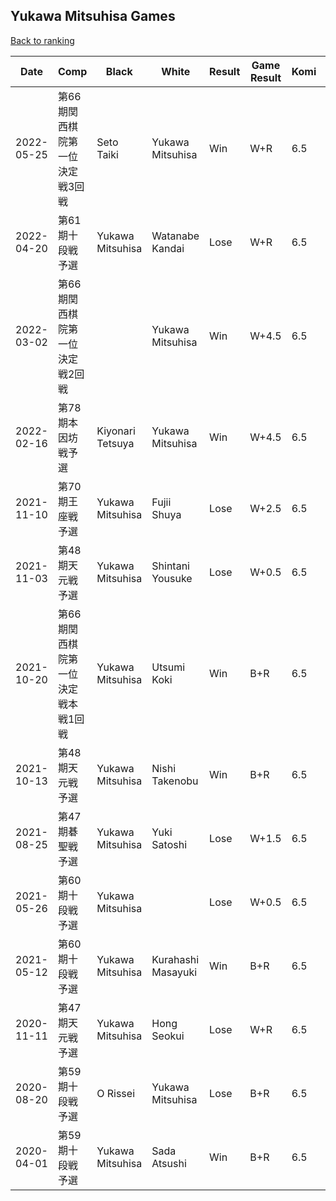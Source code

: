 ## Yukawa Mitsuhisa Games

[Back to ranking](../../index.md)




| **Date** | **Comp** | **Black** | **White** | **Result** | **Game Result** | **Komi** | **Rating** | **Diff** | 
| --- | --- | --- | --- | --- | --- | --- | --- | --- |
| 2022-05-25 | 第66期関西棋院第一位決定戦3回戦 | Seto Taiki | Yukawa Mitsuhisa | Win | W+R | 6.5 | 2684 | -21 | 
| 2022-04-20 | 第61期十段戦予選 | Yukawa Mitsuhisa | Watanabe Kandai | Lose | W+R | 6.5 | 2705 | -7 | 
| 2022-03-02 | 第66期関西棋院第一位決定戦2回戦 |  | Yukawa Mitsuhisa | Win | W+4.5 | 6.5 | 2712 | 22 | 
| 2022-02-16 | 第78期本因坊戦予選 | Kiyonari Tetsuya | Yukawa Mitsuhisa | Win | W+4.5 | 6.5 | 2690 | 116 | 
| 2021-11-10 | 第70期王座戦予選 | Yukawa Mitsuhisa | Fujii Shuya | Lose | W+2.5 | 6.5 | 2574 | -37 | 
| 2021-11-03 | 第48期天元戦予選 | Yukawa Mitsuhisa | Shintani Yousuke | Lose | W+0.5 | 6.5 | 2611 | -104 | 
| 2021-10-20 | 第66期関西棋院第一位決定戦本戦1回戦 | Yukawa Mitsuhisa | Utsumi Koki | Win | B+R | 6.5 | 2715 | 111 | 
| 2021-10-13 | 第48期天元戦予選 | Yukawa Mitsuhisa | Nishi Takenobu | Win | B+R | 6.5 | 2604 | 92 | 
| 2021-08-25 | 第47期碁聖戦予選 | Yukawa Mitsuhisa | Yuki Satoshi | Lose | W+1.5 | 6.5 | 2512 | 166 | 
| 2021-05-26 | 第60期十段戦予選 | Yukawa Mitsuhisa |  | Lose | W+0.5 | 6.5 | 2346 | -8 | 
| 2021-05-12 | 第60期十段戦予選 | Yukawa Mitsuhisa | Kurahashi Masayuki | Win | B+R | 6.5 | 2354 | -232 | 
| 2020-11-11 | 第47期天元戦予選 | Yukawa Mitsuhisa | Hong Seokui | Lose | W+R | 6.5 | 2586 | 78 | 
| 2020-08-20 | 第59期十段戦予選 | O Rissei | Yukawa Mitsuhisa | Lose | B+R | 6.5 | 2508 | -60 | 
| 2020-04-01 | 第59期十段戦予選 | Yukawa Mitsuhisa | Sada Atsushi | Win | B+R | 6.5 | 2568 | missing |




